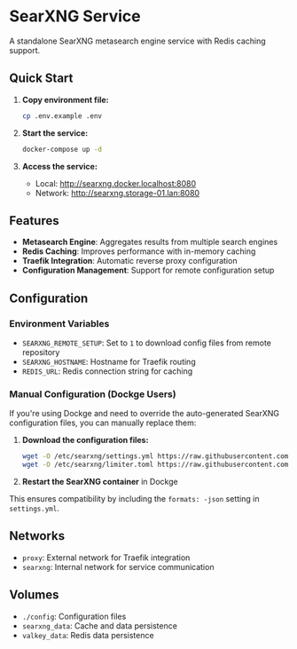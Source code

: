 # SearXNG Service

A standalone SearXNG metasearch engine service with Redis caching support.

## Quick Start

1. **Copy environment file:**
   ```bash
   cp .env.example .env
   ```

2. **Start the service:**
   ```bash
   docker-compose up -d
   ```

3. **Access the service:**
   - Local: http://searxng.docker.localhost:8080
   - Network: http://searxng.storage-01.lan:8080

## Features

- **Metasearch Engine**: Aggregates results from multiple search engines
- **Redis Caching**: Improves performance with in-memory caching
- **Traefik Integration**: Automatic reverse proxy configuration
- **Configuration Management**: Support for remote configuration setup

## Configuration

### Environment Variables

- `SEARXNG_REMOTE_SETUP`: Set to `1` to download config files from remote repository
- `SEARXNG_HOSTNAME`: Hostname for Traefik routing
- `REDIS_URL`: Redis connection string for caching

### Manual Configuration (Dockge Users)

If you're using Dockge and need to override the auto-generated SearXNG configuration files, you can manually replace them:

1. **Download the configuration files:**
   ```bash
   wget -O /etc/searxng/settings.yml https://raw.githubusercontent.com/searxng/searxng/master/searx/settings.yml
   wget -O /etc/searxng/limiter.toml https://raw.githubusercontent.com/searxng/searxng/master/searx/limiter.toml
   ```

2. **Restart the SearXNG container** in Dockge

This ensures compatibility by including the `formats: -json` setting in `settings.yml`.

## Networks

- `proxy`: External network for Traefik integration
- `searxng`: Internal network for service communication

## Volumes

- `./config`: Configuration files
- `searxng_data`: Cache and data persistence
- `valkey_data`: Redis data persistence

